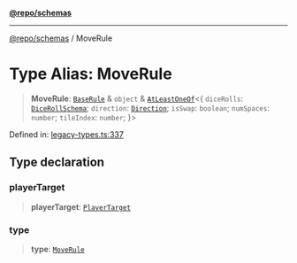 [**@repo/schemas**](../README.md)

***

[@repo/schemas](../README.md) / MoveRule

# Type Alias: MoveRule

> **MoveRule**: [`BaseRule`](BaseRule.md) & `object` & [`AtLeastOneOf`](AtLeastOneOf.md)\<\{ `diceRolls`: [`DiceRollSchema`](../interfaces/DiceRollSchema.md); `direction`: [`Direction`](../enumerations/Direction.md); `isSwap`: `boolean`; `numSpaces`: `number`; `tileIndex`: `number`; \}\>

Defined in: [legacy-types.ts:337](https://github.com/alexqguo/drinking-board-game-v3/blob/b790afaa2e3b8fa2b8d92187d67ae85cb9db6cc2/packages/schemas/src/legacy-types.ts#L337)

## Type declaration

### playerTarget

> **playerTarget**: [`PlayerTarget`](PlayerTarget.md)

### type

> **type**: [`MoveRule`](../enumerations/RuleType.md#moverule)
